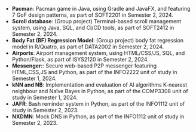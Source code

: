 -   **Pacman**: Pacman game in Java, using Gradle and JavaFX, and featuring 7 GoF design patterns, as part of SOFT2201 in Semester 2, 2024.
-   **Scroll database**: (Group project) Terminal-based scroll management system, using Java, SQL, and CI/CD tools, as part of SOFT2412 in Semester 2, 2024.
-   **Body Fat (BF) Regression Model**: (Group project) body fat regression model in R/Quatro, as part of DATA2002 in Semester 2, 2024.
-   **Airports**: Airport management system, using HTML/CSS/JS, SQL, and Python/Flask, as part of ISYS2120 in Semester 2, 2024.
-   **Messenger:**: Secure web-based P2P messenger featuring HTML,CSS,JS and Python, as part of the INFO2222 unit of study in Semester 1, 2024.
-   **kNN and NB**: Implementation and evaluation of AI algorithms K-nearest neighbour and Naïve Bayes in Python, as part of the COMP3308 unit of study in Semester 1, 2024.
-   **JAFR**: Bash reminder system in Python, as part of the INFO1112 unit of study in Semester 2, 2023.
-   **NXDMN**: Mock DNS in Python, as part of the INFO1112 unit of study in Semester 2, 2023.
